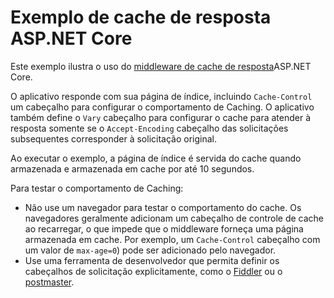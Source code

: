 # <a name="aspnet-core-response-caching-sample"></a>Exemplo de cache de resposta ASP.NET Core

Este exemplo ilustra o uso do [middleware de cache de resposta](https://docs.microsoft.com/aspnet/core/performance/caching/middleware)ASP.NET Core.

O aplicativo responde com sua página de índice, incluindo `Cache-Control` um cabeçalho para configurar o comportamento de Caching. O aplicativo também define o `Vary` cabeçalho para configurar o cache para atender à resposta somente se o `Accept-Encoding` cabeçalho das solicitações subsequentes corresponder à solicitação original.

Ao executar o exemplo, a página de índice é servida do cache quando armazenada e armazenada em cache por até 10 segundos.

Para testar o comportamento de Caching:

* Não use um navegador para testar o comportamento do cache. Os navegadores geralmente adicionam um cabeçalho de controle de cache ao recarregar, o que impede que o middleware forneça uma página armazenada em cache. Por exemplo, um `Cache-Control` cabeçalho com um valor de `max-age=0`) pode ser adicionado pelo navegador.
* Use uma ferramenta de desenvolvedor que permita definir os cabeçalhos de solicitação explicitamente, como o <a href="https://www.telerik.com/fiddler">Fiddler</a> ou o <a href="https://www.getpostman.com/">postmaster</a>.
